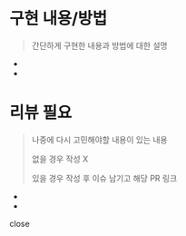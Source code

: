 # 구현 내용/방법

> 간단하게 구현한 내용과 방법에 대한 설명
> 
- 
- 

# 리뷰 필요

> 나중에 다시 고민해야할 내용이 있는 내용
> 
> 없을 경우 작성 X
> 
> 있을 경우 작성 후 이슈 남기고 해당 PR 링크
> 
- 
- 

close